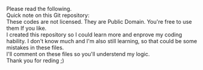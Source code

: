 Please read the following.
<br />Quick note on this Git repository:
<br />These codes are not licensed. They are Public Domain. You're free to use them If you like.
<br />I created this repository so I could learn more and enprove my coding hability. I don't know much and I'm also still learning, so that could be some mistakes in these files.
<br />I'll comment on these files so you'll understend my logic.
<br />Thank you for reding ;)
